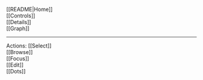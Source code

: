 [[README|Home]]  
[[Controls]]  
[[Details]]  
[[Graph]]  

---
Actions:
[[Select]]  
[[Browse]]  
[[Focus]]  
[[Edit]]  
[[Dots]]  

